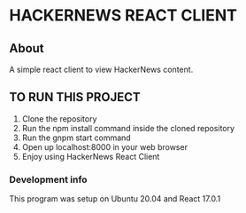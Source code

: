 # HACKERNEWS REACT CLIENT

## About
A simple react client to view HackerNews content.

## TO RUN THIS PROJECT

1) Clone the repository
2) Run the npm install command inside the cloned repository
3) Run the gnpm start command
4) Open up localhost:8000 in your web browser
5) Enjoy using HackerNews React Client

### Development info
This program was setup on Ubuntu 20.04 and React 17.0.1
